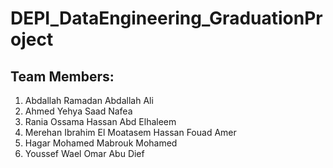 # DEPI_DataEngineering_GraduationProject

## Team Members:

1. Abdallah Ramadan Abdallah Ali
2. Ahmed Yehya Saad Nafea
3. Rania Ossama Hassan Abd Elhaleem
4. Merehan Ibrahim El Moatasem Hassan Fouad Amer
5. Hagar Mohamed Mabrouk Mohamed
6. Youssef Wael Omar Abu Dief
